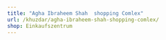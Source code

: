 ```yaml
---
title: "Agha Ibraheem Shah  shopping Comlex"
url: /khuzdar/agha-ibraheem-shah-shopping-comlex/
shop: Einkaufszentrum
---
```

